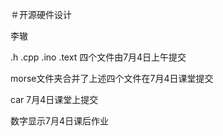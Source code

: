 ＃开源硬件设计

李辙 

.h .cpp .ino .text 四个文件由7月4日上午提交

morse文件夹合并了上述四个文件在7月4日课堂提交

car 7月4日课堂上提交  

数字显示7月4日课后作业
